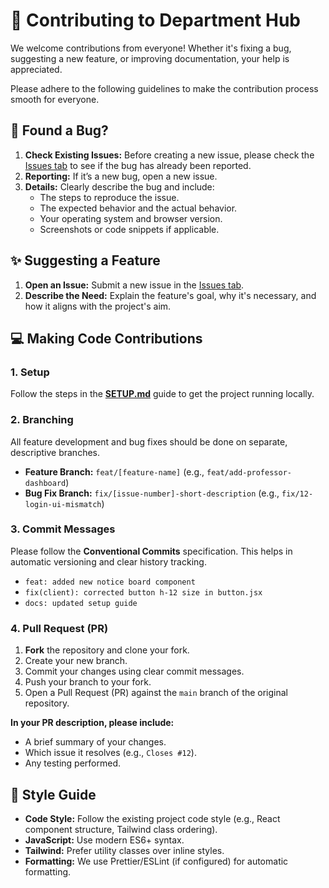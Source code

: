 # 🤝 Contributing to Department Hub

We welcome contributions from everyone! Whether it's fixing a bug, suggesting a new feature, or improving documentation, your help is appreciated.

Please adhere to the following guidelines to make the contribution process smooth for everyone.

## 🐛 Found a Bug?

1.  **Check Existing Issues:** Before creating a new issue, please check the [Issues tab](https://github.com/[your-username]/department-hub/issues) to see if the bug has already been reported.
2.  **Reporting:** If it’s a new bug, open a new issue.
3.  **Details:** Clearly describe the bug and include:
    * The steps to reproduce the issue.
    * The expected behavior and the actual behavior.
    * Your operating system and browser version.
    * Screenshots or code snippets if applicable.

## ✨ Suggesting a Feature

1.  **Open an Issue:** Submit a new issue in the [Issues tab](https://github.com/[your-username]/department-hub/issues).
2.  **Describe the Need:** Explain the feature's goal, why it's necessary, and how it aligns with the project's aim.

## 💻 Making Code Contributions

### 1. Setup

Follow the steps in the **[SETUP.md](SETUP.md)** guide to get the project running locally.

### 2. Branching

All feature development and bug fixes should be done on separate, descriptive branches.

* **Feature Branch:** `feat/[feature-name]` (e.g., `feat/add-professor-dashboard`)
* **Bug Fix Branch:** `fix/[issue-number]-short-description` (e.g., `fix/12-login-ui-mismatch`)

### 3. Commit Messages

Please follow the **Conventional Commits** specification. This helps in automatic versioning and clear history tracking.

* `feat: added new notice board component`
* `fix(client): corrected button h-12 size in button.jsx`
* `docs: updated setup guide`

### 4. Pull Request (PR)

1.  **Fork** the repository and clone your fork.
2.  Create your new branch.
3.  Commit your changes using clear commit messages.
4.  Push your branch to your fork.
5.  Open a Pull Request (PR) against the `main` branch of the original repository.

**In your PR description, please include:**
* A brief summary of your changes.
* Which issue it resolves (e.g., `Closes #12`).
* Any testing performed.

## 🎨 Style Guide

* **Code Style:** Follow the existing project code style (e.g., React component structure, Tailwind class ordering).
* **JavaScript:** Use modern ES6+ syntax.
* **Tailwind:** Prefer utility classes over inline styles.
* **Formatting:** We use Prettier/ESLint (if configured) for automatic formatting.
